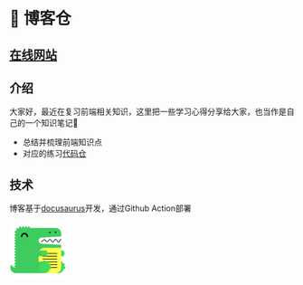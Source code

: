 # 🙌 博客仓

## [在线网站](https://pengfei-cn.github.io/blogs)

## 介绍
大家好，最近在复习前端相关知识，这里把一些学习心得分享给大家，也当作是自己的一个知识笔记📒
+ 总结并梳理前端知识点
+ 对应的练习[代码仓](https://github.com/pengfei-cn/blog-codes.git)

## 技术
博客基于[docusaurus](https://github.com/facebook/docusaurus)开发，通过Github Action部署
<p>
<img alt="docusaurus" src="static/img/logo.svg" height="100px">
</p>
